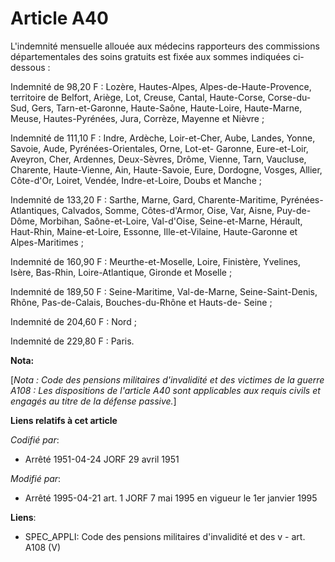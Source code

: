 # Article A40

L'indemnité mensuelle allouée aux médecins rapporteurs des commissions départementales des soins gratuits est fixée aux
sommes indiquées ci-dessous :

Indemnité de 98,20 F : Lozère, Hautes-Alpes, Alpes-de-Haute-Provence, territoire de Belfort, Ariège, Lot, Creuse, Cantal,
Haute-Corse, Corse-du-Sud, Gers, Tarn-et-Garonne, Haute-Saône, Haute-Loire, Haute-Marne, Meuse, Hautes-Pyrénées, Jura,
Corrèze, Mayenne et Nièvre ;

Indemnité de 111,10 F : Indre, Ardèche, Loir-et-Cher, Aube, Landes, Yonne, Savoie, Aude, Pyrénées-Orientales, Orne, Lot-et-
Garonne, Eure-et-Loir, Aveyron, Cher, Ardennes, Deux-Sèvres, Drôme, Vienne, Tarn, Vaucluse, Charente, Haute-Vienne, Ain,
Haute-Savoie, Eure, Dordogne, Vosges, Allier, Côte-d'Or, Loiret, Vendée, Indre-et-Loire, Doubs et Manche ;

Indemnité de 133,20 F : Sarthe, Marne, Gard, Charente-Maritime, Pyrénées-Atlantiques, Calvados, Somme, Côtes-d'Armor, Oise,
Var, Aisne, Puy-de-Dôme, Morbihan, Saône-et-Loire, Val-d'Oise, Seine-et-Marne, Hérault, Haut-Rhin, Maine-et-Loire, Essonne,
Ille-et-Vilaine, Haute-Garonne et Alpes-Maritimes ;

Indemnité de 160,90 F : Meurthe-et-Moselle, Loire, Finistère, Yvelines, Isère, Bas-Rhin, Loire-Atlantique, Gironde et
Moselle ;

Indemnité de 189,50 F : Seine-Maritime, Val-de-Marne, Seine-Saint-Denis, Rhône, Pas-de-Calais, Bouches-du-Rhône et Hauts-de-
Seine ;

Indemnité de 204,60 F : Nord ;

Indemnité de 229,80 F : Paris.

**Nota:**

[*Nota : Code des pensions militaires d'invalidité et des victimes de la guerre A108 : Les dispositions de l'article A40 sont
applicables aux requis civils et engagés au titre de la défense passive.*]

**Liens relatifs à cet article**

_Codifié par_:

  - Arrêté 1951-04-24 JORF 29 avril 1951

_Modifié par_:

  - Arrêté 1995-04-21 art. 1 JORF 7 mai 1995 en vigueur le 1er janvier 1995

**Liens**:

  - SPEC_APPLI: Code des pensions militaires d'invalidité et des v - art. A108 (V)
